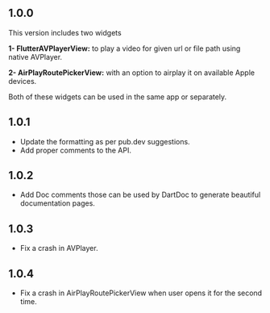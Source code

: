 ## 1.0.0

This version includes two widgets

**1- FlutterAVPlayerView:** to play a video for given url or file path using native AVPlayer.

**2- AirPlayRoutePickerView:** with an option to airplay it on available Apple devices.

Both of these widgets can be used in the same app or separately.

## 1.0.1

- Update the formatting as per pub.dev suggestions.
- Add proper comments to the API.

## 1.0.2

- Add Doc comments those can be used by DartDoc to generate beautiful documentation pages.

## 1.0.3

- Fix a crash in AVPlayer.

## 1.0.4

- Fix a crash in AirPlayRoutePickerView when user opens it for the second time.
